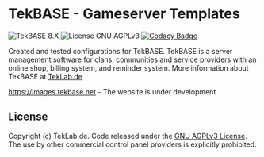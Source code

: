 # TekBASE - Gameserver Templates

![TekBASE 8.X](https://img.shields.io/badge/TekBASE-8.X-green.svg) ![License GNU AGPLv3](https://img.shields.io/badge/License-GNU_AGPLv3-blue.svg) [![Codacy Badge](https://api.codacy.com/project/badge/Grade/5ccd6c8a9c7d480daa432712e1c9dfa7)](https://www.codacy.com/manual/ch.frankenstein/tekbase-all-in-one-start?utm_source=github.com&amp;utm_medium=referral&amp;utm_content=teklab-de/tekbase-all-in-one-start&amp;utm_campaign=Badge_Grade)

Created and tested configurations for TekBASE. TekBASE is a server management software for clans, communities and service providers with an online shop, billing system, and reminder system. More information about TekBASE at [TekLab.de](https://teklab.de)

https://images.tekbase.net - The website is under development

## License
Copyright (c) TekLab.de. Code released under the [GNU AGPLv3 License](https://github.com/teklab-de/tekbase-gameserver-templates/blob/master/LICENSE). The use by other commercial control panel providers is explicitly prohibited.
